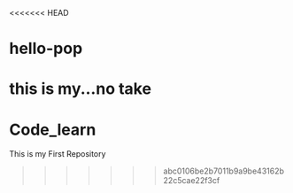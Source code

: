 <<<<<<< HEAD
# hello-pop
this is my...no take
=======
# Code_learn
This is my First Repository
>>>>>>> abc0106be2b7011b9a9be43162b22c5cae22f3cf
